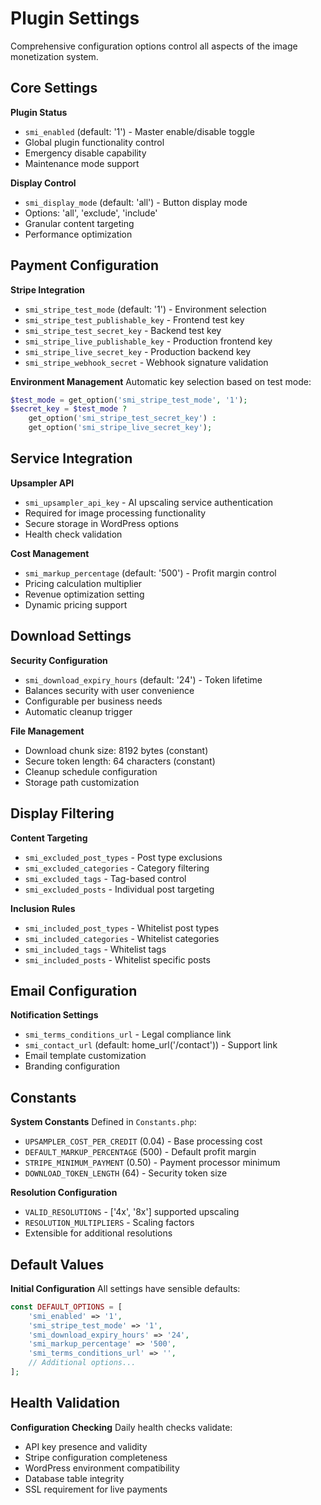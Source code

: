 # Plugin Settings

Comprehensive configuration options control all aspects of the image monetization system.

## Core Settings

**Plugin Status**
- `smi_enabled` (default: '1') - Master enable/disable toggle
- Global plugin functionality control
- Emergency disable capability
- Maintenance mode support

**Display Control**
- `smi_display_mode` (default: 'all') - Button display mode
- Options: 'all', 'exclude', 'include'
- Granular content targeting
- Performance optimization

## Payment Configuration

**Stripe Integration**
- `smi_stripe_test_mode` (default: '1') - Environment selection
- `smi_stripe_test_publishable_key` - Frontend test key
- `smi_stripe_test_secret_key` - Backend test key  
- `smi_stripe_live_publishable_key` - Production frontend key
- `smi_stripe_live_secret_key` - Production backend key
- `smi_stripe_webhook_secret` - Webhook signature validation

**Environment Management**
Automatic key selection based on test mode:
```php
$test_mode = get_option('smi_stripe_test_mode', '1');
$secret_key = $test_mode ? 
    get_option('smi_stripe_test_secret_key') : 
    get_option('smi_stripe_live_secret_key');
```

## Service Integration

**Upsampler API**
- `smi_upsampler_api_key` - AI upscaling service authentication
- Required for image processing functionality
- Secure storage in WordPress options
- Health check validation

**Cost Management**
- `smi_markup_percentage` (default: '500') - Profit margin control
- Pricing calculation multiplier
- Revenue optimization setting
- Dynamic pricing support

## Download Settings

**Security Configuration**
- `smi_download_expiry_hours` (default: '24') - Token lifetime
- Balances security with user convenience
- Configurable per business needs
- Automatic cleanup trigger

**File Management**
- Download chunk size: 8192 bytes (constant)
- Secure token length: 64 characters (constant)
- Cleanup schedule configuration
- Storage path customization

## Display Filtering

**Content Targeting**
- `smi_excluded_post_types` - Post type exclusions
- `smi_excluded_categories` - Category filtering
- `smi_excluded_tags` - Tag-based control
- `smi_excluded_posts` - Individual post targeting

**Inclusion Rules**
- `smi_included_post_types` - Whitelist post types
- `smi_included_categories` - Whitelist categories  
- `smi_included_tags` - Whitelist tags
- `smi_included_posts` - Whitelist specific posts

## Email Configuration

**Notification Settings**
- `smi_terms_conditions_url` - Legal compliance link
- `smi_contact_url` (default: home_url('/contact')) - Support link
- Email template customization
- Branding configuration

## Constants

**System Constants**
Defined in `Constants.php`:
- `UPSAMPLER_COST_PER_CREDIT` (0.04) - Base processing cost
- `DEFAULT_MARKUP_PERCENTAGE` (500) - Default profit margin
- `STRIPE_MINIMUM_PAYMENT` (0.50) - Payment processor minimum
- `DOWNLOAD_TOKEN_LENGTH` (64) - Security token size

**Resolution Configuration**
- `VALID_RESOLUTIONS` - ['4x', '8x'] supported upscaling
- `RESOLUTION_MULTIPLIERS` - Scaling factors
- Extensible for additional resolutions

## Default Values

**Initial Configuration**
All settings have sensible defaults:
```php
const DEFAULT_OPTIONS = [
    'smi_enabled' => '1',
    'smi_stripe_test_mode' => '1',
    'smi_download_expiry_hours' => '24',
    'smi_markup_percentage' => '500',
    'smi_terms_conditions_url' => '',
    // Additional options...
];
```

## Health Validation

**Configuration Checking**
Daily health checks validate:
- API key presence and validity
- Stripe configuration completeness
- WordPress environment compatibility
- Database table integrity
- SSL requirement for live payments
